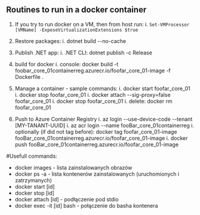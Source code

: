 ## Routines to run in a docker container
1. If you try to run docker on a VM, then from host run:
	i. <code>Set-VMProcessor [VMName] -ExposeVirtualizationExtensions $true </code>
2. Restore packages:
	i. dotnet build --no-cache
1. Publish .NET app:
	i. .NET CLI: dotnet publish -c Release
1. build for docker
	i. console: docker build -t foobar_core_01containerreg.azurecr.io/foofar_core_01-image -f Dockerfile .

1. Manage a container - sample commands:
	i. docker start foofar_core_01
	i. docker stop foofar_core_01
	i. docker attach --sig-proxy=false foofar_core_01
	i. docker stop foofar_core_01
	i. delete: docker rm foofar_core_01
1. Push to Azure Container Registry
	i. az login --use-device-code --tenant [MY-TANANT-UUID]
	i. az acr login --name fooBar_core_01containerreg
	i. optionally (if did not tag before):
		docker tag foofar_core_01-image fooBar_core_01containerreg.azurecr.io/foofar_core_01-image
	i. docker push fooBar_core_01containerreg.azurecr.io/foofar_core_01-image

#Usefull commands:
- docker images - lista zainstalowanych obrazów
- docker ps -a - lista kontenerów zainstalowanych (uruchomionych i zatrzymanych)
- docker start [id]
- docker stop [id]
- docker attach [id] - podłączenie pod stdio
- docker exec -it [id] bash - połączenie do basha kontenera
